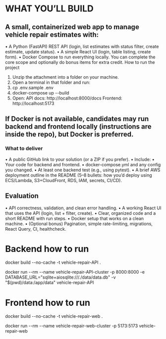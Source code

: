 # WHAT YOU’LL BUILD

## A small, containerized web app to manage vehicle repair estimates with:

• A Python (FastAPI) REST API (login, list estimates with status filter, create estimate, update status).
• A simple React UI (login, table listing, create form).
• Docker Compose to run everything locally.
You can complete the core scope and optionally do bonus items for extra credit.
How to run the project

1. Unzip the attachment into a folder on your machine.
2. Open a terminal in that folder and run:
3. cp .env.sample .env
4. docker-compose up --build
5. Open:
   API docs: http://localhost:8000/docs
   Frontend: http://localhost:5173

## If Docker is not available, candidates may run backend and frontend locally (instructions are inside the repo), but Docker is preferred.

### What to deliver

• A public GitHub link to your solution (or a ZIP if you prefer).
• Include:
• Your code for backend and frontend.
• docker-compose.yml and any config you changed.
• At least one backend test (e.g., using pytest).
• A brief AWS deployment outline in the README (5–8 bullets: how you’d deploy using ECS/Lambda, S3+CloudFront, RDS, IAM, secrets, CI/CD).

## Evaluation

• API correctness, validation, and clean error handling.
• A working React UI that uses the API (login, list + filter, create).
• Clear, organized code and a short README with run steps.
• Docker setup that works on a clean machine.
• (Optional bonus) Pagination, simple rate-limiting, migrations, React Query, CI, healthcheck.

# Backend how to run

docker build --no-cache -t vehicle-repair-API .

docker run --rm --name vehicle-repair-API-cluster -p 8000:8000 -e DATABASE_URL="sqlite+aiosqlite:///./data/data.db" -v "$(pwd)/data:/app/data" vehicle-repair-API

# Frontend how to run

docker build --no-cache -t vehicle-repair-web .

docker run --rm --name vehicle-repair-web-cluster -p 5173:5173 vehicle-repair-web
